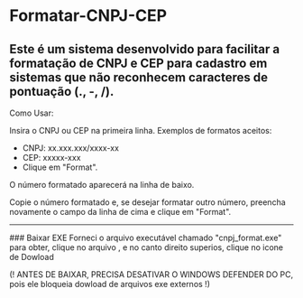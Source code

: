# Formatar-CNPJ-CEP

## Este é um sistema desenvolvido para facilitar a formatação de CNPJ e CEP para cadastro em sistemas que não reconhecem caracteres de pontuação (., -, /).

Como Usar:

Insira o CNPJ ou CEP na primeira linha. Exemplos de formatos aceitos:

- CNPJ: xx.xxx.xxx/xxxx-xx
- CEP: xxxxx-xxx
- Clique em "Format".

O número formatado aparecerá na linha de baixo.

Copie o número formatado e, se desejar formatar outro número, preencha novamente o campo da linha de cima e clique em "Format".

<hr></hr>
### Baixar EXE
Forneci o arquivo executável chamado "cnpj_format.exe" para obter, clique no arquivo , e no canto direito superios, clique no icone de Dowload

(! ANTES DE BAIXAR, PRECISA DESATIVAR O WINDOWS DEFENDER DO PC, pois ele bloqueia dowload de arquivos exe externos !)
